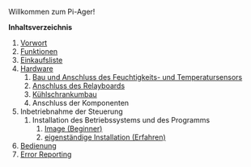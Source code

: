 Willkommen zum Pi-Ager!

**Inhaltsverzeichnis**

1. [Vorwort](Vorwort)
1. [Funktionen](https://github.com/Tronje-the-Falconer/pi-ager/wiki/Funktionen)
1. [Einkaufsliste](https://github.com/Tronje-the-Falconer/pi-ager/wiki/Einkaufsliste)
1. [Hardware](https://github.com/Tronje-the-Falconer/pi-ager/wiki/Hardware)
    1. [Bau und Anschluss des Feuchtigkeits- und Temperatursensors](https://github.com/Tronje-the-Falconer/pi-ager/wiki/Bau-und-Anschluss-des-Feuchtigkeits-und-Temperatursensors)
    1. [Anschluss des Relayboards](https://github.com/Tronje-the-Falconer/pi-ager/wiki/Anschluss-des-Relaisboards)
    1. [Kühlschrankumbau](https://github.com/Tronje-the-Falconer/pi-ager/wiki/K%C3%BChlschrankumbau)
    1. Anschluss der Komponenten
1. Inbetriebnahme der Steuerung
    1. Installation des Betriebssystems und des Programms
        1. [Image (Beginner)](https://github.com/Tronje-the-Falconer/pi-ager/wiki/Image)
        2. [eigenständige Installation (Erfahren)](eigenständige_Installation)
1. [Bedienung](https://github.com/Tronje-the-Falconer/pi-ager/wiki/Bedienung)
1. [Error Reporting](https://github.com/Tronje-the-Falconer/Pi-Ager/wiki/Error-reporting)
